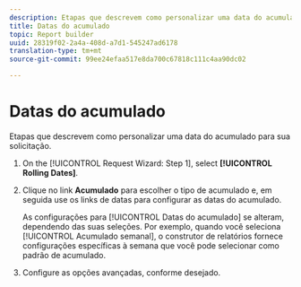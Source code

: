 ```yaml
---
description: Etapas que descrevem como personalizar uma data do acumulado para sua solicitação.
title: Datas do acumulado
topic: Report builder
uuid: 28319f02-2a4a-408d-a7d1-545247ad6178
translation-type: tm+mt
source-git-commit: 99ee24efaa517e8da700c67818c111c4aa90dc02

---
```



# Datas do acumulado

Etapas que descrevem como personalizar uma data do acumulado para sua solicitação.

1. On the [!UICONTROL Request Wizard: Step 1], select **[!UICONTROL Rolling Dates]**.
1. Clique no link **Acumulado** para escolher o tipo de acumulado e, em seguida use os links de datas para configurar as datas do acumulado.

   As configurações para [!UICONTROL Datas do acumulado] se alteram, dependendo das suas seleções. Por exemplo, quando você seleciona [!UICONTROL Acumulado semanal], o construtor de relatórios fornece configurações específicas à semana que você pode selecionar como padrão de acumulado.

1. Configure as opções avançadas, conforme desejado.
